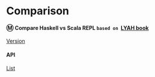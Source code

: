 # Comparison

#### :m: Compare Haskell vs Scala REPL `based on `[LYAH book](http://learnyouahaskell.com/)

[Version](Version.md)


#### API

[List](List.md)

